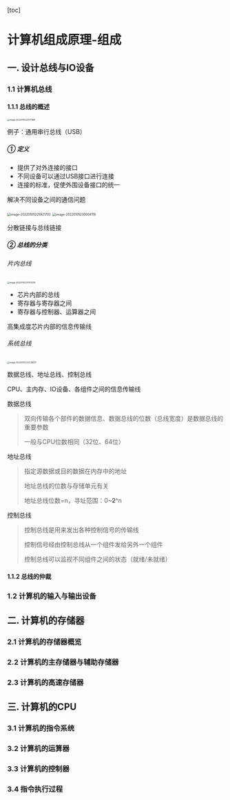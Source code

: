 [toc]

# 计算机组成原理-组成

## 一.  设计总线与IO设备

### 1.1  计算机总线

#### 1.1.1  总线的概述

<img src="https://typora-imagebed.oss-cn-beijing.aliyuncs.com/img/image-20220105225711188.png" alt="image-20220105225711188" style="zoom:33%;" />

例子：通用串行总线（USB）

##### ①  定义 

- 提供了对外连接的接口
- 不同设备可以通过USB接口进行连接
- 连接的标准，促使外围设备接口的统一

解决不同设备之间的通信问题

<img src="https://typora-imagebed.oss-cn-beijing.aliyuncs.com/img/image-20220105225921703.png" alt="image-20220105225921703" style="zoom:50%;" />

<img src="https://typora-imagebed.oss-cn-beijing.aliyuncs.com/img/image-20220105230004119.png" alt="image-20220105230004119" style="zoom:50%;" />

分散链接与总线链接

##### ②  总线的分类

###### 片内总线

<img src="https://typora-imagebed.oss-cn-beijing.aliyuncs.com/img/image-20220105230113318.png" alt="image-20220105230113318" style="zoom:33%;" />

- 芯片内部的总线
- 寄存器与寄存器之间
- 寄存器与控制器、运算器之间

高集成度芯片内部的信息传输线

###### 系统总线

<img src="https://typora-imagebed.oss-cn-beijing.aliyuncs.com/img/image-20220105230238007.png" alt="image-20220105230238007" style="zoom: 33%;" />

数据总线、地址总线、控制总线

CPU、主内存、IO设备、各组件之间的信息传输线

数据总线

> 双向传输各个部件的数据信息、数据总线的位数（总线宽度）是数据总线的重要参数
>
> 一般与CPU位数相同（32位、64位）

地址总线

> 指定源数据或目的数据在内存中的地址
>
> 地址总线的位数与存储单元有关
>
> 地址总线位数=n，寻址范围：0~𝟐^n

控制总线

> 控制总线是用来发出各种控制信号的传输线
>
> 控制信号经由控制总线从一个组件发给另外一个组件
>
> 控制总线可以监视不同组件之间的状态（就绪/未就绪）



#### 1.1.2  总线的仲裁

### 1.2  计算机的输入与输出设备



## 二.  计算机的存储器

### 2.1  计算机的存储器概览

### 2.2  计算机的主存储器与辅助存储器

### 2.3  计算机的高速存储器





## 三.  计算机的CPU

### 3.1  计算机的指令系统

### 3.2  计算机的运算器

### 3.3  计算机的控制器

### 3.4  指令执行过程


